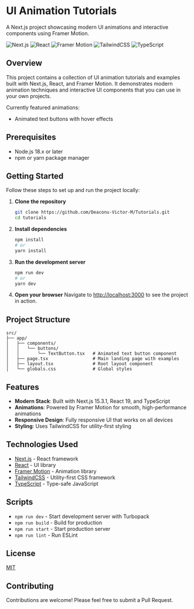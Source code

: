 # UI Animation Tutorials

A Next.js project showcasing modern UI animations and interactive components using Framer Motion.

![Next.js](https://img.shields.io/badge/Next.js-15.3.1-black)
![React](https://img.shields.io/badge/React-19.0.0-blue)
![Framer Motion](https://img.shields.io/badge/Framer_Motion-12.7.4-purple)
![TailwindCSS](https://img.shields.io/badge/TailwindCSS-4.0.0-teal)
![TypeScript](https://img.shields.io/badge/TypeScript-5.0.0-blue)

## Overview

This project contains a collection of UI animation tutorials and examples built with Next.js, React, and Framer Motion. It demonstrates modern animation techniques and interactive UI components that you can use in your own projects.

Currently featured animations:
- Animated text buttons with hover effects

## Prerequisites

- Node.js 18.x or later
- npm or yarn package manager

## Getting Started

Follow these steps to set up and run the project locally:

1. **Clone the repository**
   ```bash
   git clone https://github.com/Deaconu-Victor-M/Tutorials.git
   cd tutorials
   ```

2. **Install dependencies**
   ```bash
   npm install
   # or
   yarn install
   ```

3. **Run the development server**
   ```bash
   npm run dev
   # or
   yarn dev
   ```

4. **Open your browser**
   Navigate to [http://localhost:3000](http://localhost:3000) to see the project in action.

## Project Structure

```
src/
├── app/
│   ├── components/
│   │   └── buttons/
│   │       └── TextButton.tsx   # Animated text button component
│   ├── page.tsx                 # Main landing page with examples
│   ├── layout.tsx               # Root layout component
│   └── globals.css              # Global styles
```

## Features

- **Modern Stack**: Built with Next.js 15.3.1, React 19, and TypeScript
- **Animations**: Powered by Framer Motion for smooth, high-performance animations
- **Responsive Design**: Fully responsive UI that works on all devices
- **Styling**: Uses TailwindCSS for utility-first styling

## Technologies Used

- [Next.js](https://nextjs.org/) - React framework
- [React](https://react.dev/) - UI library
- [Framer Motion](https://www.framer.com/motion/) - Animation library
- [TailwindCSS](https://tailwindcss.com/) - Utility-first CSS framework
- [TypeScript](https://www.typescriptlang.org/) - Type-safe JavaScript

## Scripts

- `npm run dev` - Start development server with Turbopack
- `npm run build` - Build for production
- `npm run start` - Start production server
- `npm run lint` - Run ESLint

## License

[MIT](LICENSE)

## Contributing

Contributions are welcome! Please feel free to submit a Pull Request.
